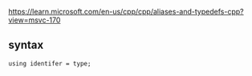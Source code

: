 
https://learn.microsoft.com/en-us/cpp/cpp/aliases-and-typedefs-cpp?view=msvc-170

## syntax
    using identifer = type;


